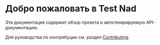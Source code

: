 # Добро пожаловать в Test Nad

Эта документация содержит обзор проекта и автогенерируемую API-документацию.

Для руководства по контрибуции см. раздел [Contributing](CONTRIBUTING.md).
    